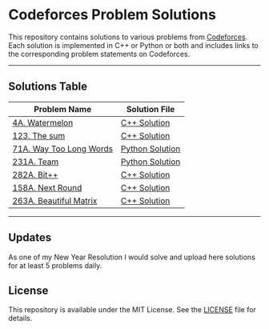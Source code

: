 # Codeforces Problem Solutions

This repository contains solutions to various problems from [Codeforces](https://codeforces.com/). Each solution is implemented in C++ or Python or both and includes links to the corresponding problem statements on Codeforces.


---

## Solutions Table

|  Problem  Name | Solution File |
|----------------|---------------|
| [4A. Watermelon](https://codeforces.com/problemset/problem/4/A) | [C++ Solution](solutions/4a_watermelon.cpp) |
| [123. The sum](https://codeforces.com/problemsets/acmsguru/problem/99999/123) | [C++ Solution](solutions/123_the_sum.cpp) |
| [71A. Way Too Long Words](https://codeforces.com/contest/71/problem/A) | [Python Solution](solutions/71a_way_2long.py) |
| [231A. Team](https://codeforces.com/contest/231/problem/A) | [Python Solution](solutions/team.py) |
| [282A. Bit++](https://codeforces.com/contest/282/problem/A) | [C++ Solution](solutions/282a_bitpp.cpp) |
| [158A. Next Round](https://codeforces.com/contest/158/problem/A) | [C++ Solution](solutions/158a_next_round.cpp) |
| [263A. Beautiful Matrix](https://codeforces.com/contest/263/problem/A) | [C++ Solution](solutions/263a_beaty_matrix.cpp) |
---

## Updates

As one of my New Year Resolution I would solve and upload here solutions for at least 5 problems daily.

## License

This repository is available under the MIT License. See the [LICENSE](LICENSE) file for details.
